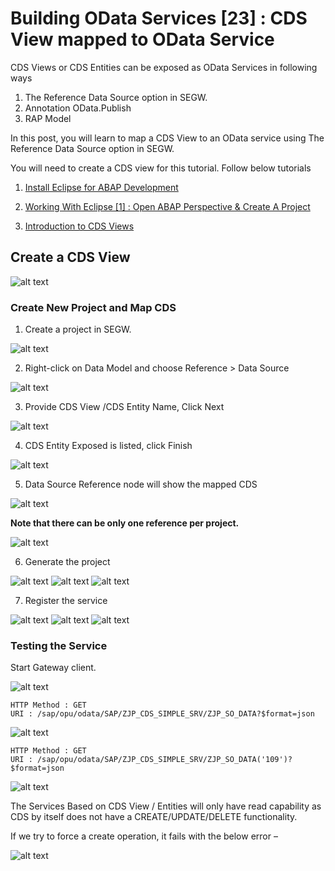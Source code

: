 # Building OData Services [23] : CDS View mapped to OData Service

CDS Views or CDS Entities can be exposed as OData Services in following ways

1. The Reference Data Source option in SEGW.
2. Annotation OData.Publish
3. RAP Model

In this post, you will learn to map a CDS View to an OData service using The Reference Data Source option in SEGW.

You will need to create a CDS view for this tutorial. Follow below tutorials

1. [Install Eclipse for ABAP Development](https://discoveringabap.com/2021/09/16/install-eclipse-for-abap-development/)

2. [Working With Eclipse [1] : Open ABAP Perspective & Create A Project](https://discoveringabap.com/2021/10/01/working-with-eclipse-1-open-abap-perspective-create-a-project/)

3. [Introduction to CDS Views](https://discoveringabap.com/2021/10/05/exploring-abap-on-hana-1-introduction-to-cds-views/)

## Create a CDS View

![alt text](image-355.png)

### Create New Project and Map CDS
1. Create a project in SEGW.

![alt text](image-356.png)

2. Right-click on Data Model and choose Reference > Data Source

![alt text](image-357.png)

3. Provide CDS View /CDS Entity Name, Click Next

![alt text](image-358.png)

4. CDS Entity Exposed is listed, click Finish

![alt text](image-359.png)

5. Data Source Reference node will show the mapped CDS

![alt text](image-360.png)

<b>
Note that there can be only one reference per project.
</b>

![alt text](image-361.png)

6. Generate the project

![alt text](image-362.png)
![alt text](image-363.png)
![alt text](image-364.png)

7. Register the service

![alt text](image-365.png)
![alt text](image-366.png)
![alt text](image-367.png)

### Testing the Service
Start Gateway client.

![alt text](image-368.png)

```
HTTP Method : GET
URI : /sap/opu/odata/SAP/ZJP_CDS_SIMPLE_SRV/ZJP_SO_DATA?$format=json
```

![alt text](image-369.png)

```
HTTP Method : GET
URI : /sap/opu/odata/SAP/ZJP_CDS_SIMPLE_SRV/ZJP_SO_DATA('109')?$format=json
```

![alt text](image-370.png)

The Services Based on CDS View / Entities will only have read capability as CDS by itself does not have a CREATE/UPDATE/DELETE functionality.

If we try to force a create operation, it fails with the below error –

![alt text](image-371.png)